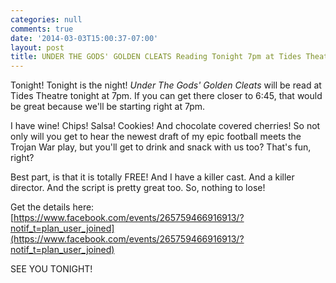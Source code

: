 ```yaml
---
categories: null
comments: true
date: '2014-03-03T15:00:37-07:00'
layout: post
title: UNDER THE GODS' GOLDEN CLEATS Reading Tonight 7pm at Tides Theatre
---
```


Tonight! Tonight is the night! *Under The Gods' Golden Cleats* will be read at Tides Theatre tonight at 7pm. If you can get there closer to 6:45, that would be great because we'll be starting right at 7pm.

I have wine! Chips! Salsa! Cookies! And chocolate covered cherries! So not only will you get to hear the newest draft of my epic football meets the Trojan War play, but you'll get to drink and snack with us too? That's fun, right?

Best part, is that it is totally FREE! And I have a killer cast. And a killer director. And the script is pretty great too. So, nothing to lose!

Get the details here: [https://www.facebook.com/events/265759466916913/?notif_t=plan_user_joined](https://www.facebook.com/events/265759466916913/?notif_t=plan_user_joined)

SEE YOU TONIGHT!